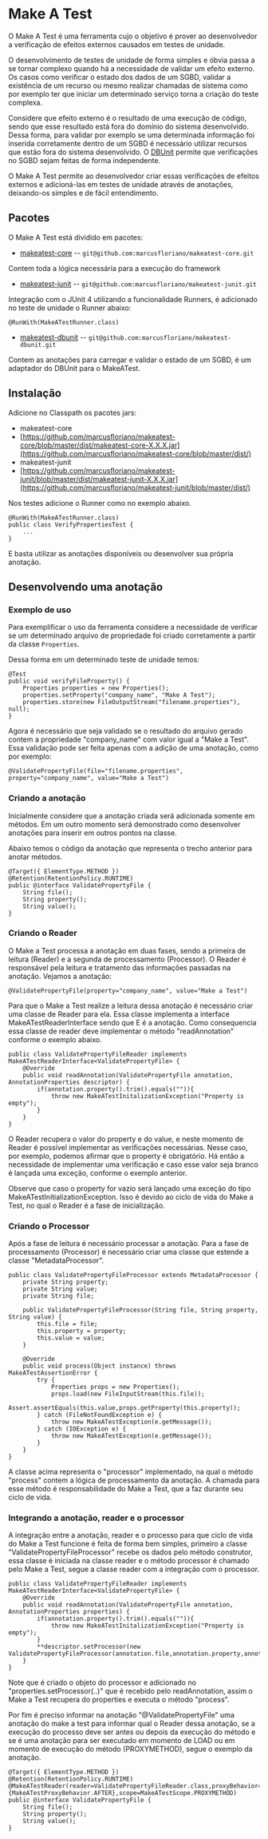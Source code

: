 Make A Test
===========

O Make A Test é uma ferramenta cujo o objetivo é prover ao desenvolvedor a verificação de efeitos externos causados em testes de unidade.

O desenvolvimento de testes de unidade de forma simples e óbvia passa a se tornar complexo quando há a necessidade de validar um efeito externo. Os casos como verificar o estado dos dados de um SGBD, validar a existência de um recurso ou mesmo realizar chamadas de sistema como por exemplo ter que iniciar um determinado serviço torna a criação do teste complexa.

Considere que efeito externo é o resultado de uma execução de código, sendo que esse resultado está fora do domínio do sistema desenvolvido. Dessa forma, para validar por exemplo se uma determinada informação foi inserida corretamente dentro de um SGBD é necessário utilizar recursos que estão fora do sistema desenvolvido. O [DBUnit](http://www.dbunit.org) permite que verificações no SGBD sejam feitas de forma independente.

O Make A Test permite ao desenvolvedor criar essas verificações de efeitos externos e adicioná-las em testes de unidade através de anotações, deixando-os simples e de fácil entendimento.

Pacotes
-------

O Make A Test está dividido em pacotes:

- [makeatest-core](http://github.com/marcusfloriano/makeatest-core.git) -- `git@github.com:marcusfloriano/makeatest-core.git`

Contem toda a lógica necessária para a execução do framework

- [makeatest-junit](http://github.com/marcusfloriano/makeatest-junit.git) -- `git@github.com:marcusfloriano/makeatest-junit.git`

Integração com o JUnit 4 utilizando a funcionalidade Runners, é adicionado no teste de unidade o Runner abaixo:

    @RunWith(MakeATestRunner.class)

- [makeatest-dbunit](http://github.com/marcusfloriano/makeatest-dbunit.git) -- `git@github.com:marcusfloriano/makeatest-dbunit.git`

Contem as anotações para carregar e validar o estado de um SGBD, é um adaptador do DBUnit para o MakeATest.

Instalação
----------

Adicione no Classpath os pacotes jars:

- makeatest-core
 - [https://github.com/marcusfloriano/makeatest-core/blob/master/dist/makeatest-core-X.X.X.jar](https://github.com/marcusfloriano/makeatest-core/blob/master/dist/)
- makeatest-junit
 - [https://github.com/marcusfloriano/makeatest-junit/blob/master/dist/makeatest-junit-X.X.X.jar](https://github.com/marcusfloriano/makeatest-junit/blob/master/dist/)

Nos testes adicione o Runner como no exemplo abaixo.

	@RunWith(MakeATestRunner.class)
	public class VerifyPropertiesTest {
		...
	}

E basta utilizar as anotações disponíveis ou desenvolver sua própria anotação.

Desenvolvendo uma anotação
--------------------------

### Exemplo de uso

Para exemplificar o uso da ferramenta considere a necessidade de verificar se um determinado arquivo de propriedade foi criado corretamente a partir da classe `Properties`.

Dessa forma em um determinado teste de unidade temos:

	@Test
	public void verifyFileProperty() {
		Properties properties = new Properties();
		properties.setProperty("company_name", "Make A Test");
		properties.store(new FileOutputStream("filename.properties"), null);
	}
	
Agora é necessário que seja validado se o resultado do arquivo gerado contem a propriedade "company_name" com valor igual a "Make a Test". Essa validação pode ser feita apenas com a adição de uma anotação, como por exemplo:

	@ValidatePropertyFile(file="filename.properties", property="company_name", value="Make a Test")

### Criando a anotação

Inicialmente considere que a anotação criada será adicionada somente em métodos. Em um outro momento será demonstrado como desenvolver anotações para inserir em outros pontos na classe.

Abaixo temos o código da anotação que representa o trecho anterior para anotar métodos.

	@Target({ ElementType.METHOD })
	@Retention(RetentionPolicy.RUNTIME)
	public @interface ValidatePropertyFile {
		String file();
		String property();
		String value();
	}

### Criando o Reader

O Make a Test processa a anotação em duas fases, sendo a primeira de leitura (Reader) e a segunda de processamento (Processor).
O Reader é responsável pela leitura e tratamento das informações passadas na anotação. Vejamos a anotação:

	@ValidatePropertyFile(property="company_name", value="Make a Test")

Para que o Make a Test realize a leitura dessa anotação é necessário criar uma classe de Reader para ela. Essa classe implementa a interface MakeATestReaderInterface<E> sendo que E é a anotação. Como consequencia essa classe de reader deve implementar o método "readAnnotation" conforme o exemplo abaixo. 

	public class ValidatePropertyFileReader implements MakeATestReaderInterface<ValidatePropertyFile> {
		@Override
		public void readAnnotation(ValidatePropertyFile annotation, AnnotationProperties descriptor) {
			if(annotation.property().trim().equals("")){
				throw new MakeATestInitalizationException("Property is empty");
			}
		}
	}
	
O Reader recupera o valor do property e do value, e neste momento de Reader é possível implementar as verificações necessárias. Nesse caso, por exemplo, podemos afirmar que o property é obrigatório. Há então a necessidade de implementar uma verificação e caso esse valor seja branco é lançada uma exceção, conforme o exemplo anterior.

Observe que caso o property for vazio será lançado uma exceção do tipo MakeATestInitializationException. Isso é devido ao ciclo de vida do Make a Test, no qual o Reader é a fase de inicialização.

### Criando o Processor

Após a fase de leitura é necessário processar a anotação. Para a fase de processamento (Processor) é necessário criar uma classe que estende a classe "MetadataProcessor".

	public class ValidatePropertyFileProcessor extends MetadataProcessor {
		private String property;
		private String value;
		private String file;
		
		public ValidatePropertyFileProcessor(String file, String property, String value) {
			this.file = file;
			this.property = property;
			this.value = value;
		}
		
		@Override
		public void process(Object instance) throws MakeATestAssertionError {
			try {
				Properties props = new Properties();
				props.load(new FileInputStream(this.file));
				Assert.assertEquals(this.value,props.getProperty(this.property));
			} catch (FileNotFoundException e) {
				throw new MakeATestException(e.getMessage());
			} catch (IOException e) {
				throw new MakeATestException(e.getMessage());
			}
		}
	}

A classe acima representa o "processor" implementado, na qual o método "process" contem a lógica de processamento da anotação. A chamada para esse método é responsabilidade do Make a Test, que a faz durante seu ciclo de vida. 


### Integrando a anotação, reader e o processor

A integração entre a anotação, reader e o processo para que ciclo de vida do Make a Test funcione é feita de forma bem simples, primeiro a classe "ValidatePropertyFileProcessor" recebe os dados pelo método construtor, essa classe é iniciada na classe reader e o método processor é chamado pelo Make a Test, segue a classe reader com a integração com o processor.

	public class ValidatePropertyFileReader implements MakeATestReaderInterface<ValidatePropertyFile> {
		@Override
		public void readAnnotation(ValidatePropertyFile annotation, AnnotationProperties properties) {
			if(annotation.property().trim().equals("")){
				throw new MakeATestInitalizationException("Property is empty");
			}
			**descriptor.setProcessor(new ValidatePropertyFileProcessor(annotation.file,annotation.property,annotation.value));**
		}
	}

Note que é criado o objeto do processor e adicionado no "properties.setProcessor(..)" que é recebido pelo readAnnotation, assim o Make a Test recupera do properties e executa o método "process".

Por fim é preciso informar na anotação "@ValidatePropertyFile" uma anotação do make a test para informar qual o Reader dessa anotação, se a execução do processo deve ser antes ou depois da execução do método e se é uma anotação para ser executado em momento de LOAD ou em momento de execução do método (PROXYMETHOD), segue o exemplo da anotação.

	@Target({ ElementType.METHOD })
	@Retention(RetentionPolicy.RUNTIME)
	@MakeATestReader(reader=ValidatePropertyFileReader.class,proxyBehavior={MakeATestProxyBehavior.AFTER},scope=MakeATestScope.PROXYMETHOD)
	public @interface ValidatePropertyFile {
		String file();
		String property();
		String value();
	}


